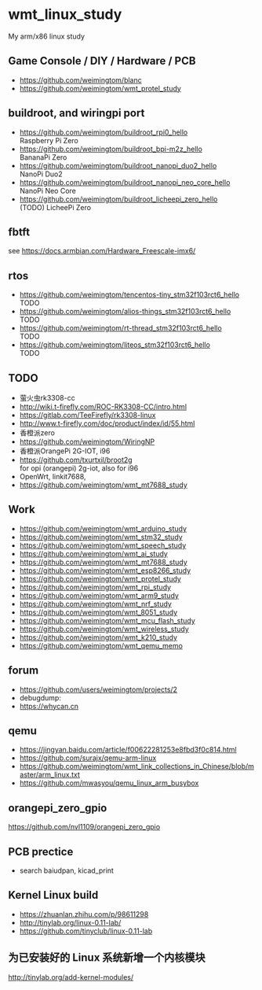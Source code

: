 # wmt_linux_study
My arm/x86 linux study  

## Game Console / DIY / Hardware / PCB      
* https://github.com/weimingtom/blanc  
* https://github.com/weimingtom/wmt_protel_study  

## buildroot, and wiringpi port    
* https://github.com/weimingtom/buildroot_rpi0_hello  
Raspberry Pi Zero    
* https://github.com/weimingtom/buildroot_bpi-m2z_hello  
BananaPi Zero  
* https://github.com/weimingtom/buildroot_nanopi_duo2_hello  
NanoPi Duo2  
* https://github.com/weimingtom/buildroot_nanopi_neo_core_hello  
NanoPi Neo Core  
* https://github.com/weimingtom/buildroot_licheepi_zero_hello  
(TODO) LicheePi Zero    

## fbtft  
see https://docs.armbian.com/Hardware_Freescale-imx6/  

## rtos  
* https://github.com/weimingtom/tencentos-tiny_stm32f103rct6_hello  
TODO  
* https://github.com/weimingtom/alios-things_stm32f103rct6_hello  
TODO  
* https://github.com/weimingtom/rt-thread_stm32f103rct6_hello  
TODO  
* https://github.com/weimingtom/liteos_stm32f103rct6_hello  
TODO  

## TODO  
* 萤火虫rk3308-cc    
* http://wiki.t-firefly.com/ROC-RK3308-CC/intro.html  
* https://gitlab.com/TeeFirefly/rk3308-linux  
* http://www.t-firefly.com/doc/product/index/id/55.html  
* 香橙派zero    
* https://github.com/weimingtom/WiringNP  
* 香橙派OrangePi 2G-IOT, i96    
* https://github.com/txurtxil/broot2g  
for opi (orangepi) 2g-iot, also for i96  
* OpenWrt, linkit7688, 
* https://github.com/weimingtom/wmt_mt7688_study  

## Work  
* https://github.com/weimingtom/wmt_arduino_study  
* https://github.com/weimingtom/wmt_stm32_study  
* https://github.com/weimingtom/wmt_speech_study  
* https://github.com/weimingtom/wmt_ai_study  
* https://github.com/weimingtom/wmt_mt7688_study   
* https://github.com/weimingtom/wmt_esp8266_study  
* https://github.com/weimingtom/wmt_protel_study  
* https://github.com/weimingtom/wmt_rpi_study  
* https://github.com/weimingtom/wmt_arm9_study  
* https://github.com/weimingtom/wmt_nrf_study  
* https://github.com/weimingtom/wmt_8051_study  
* https://github.com/weimingtom/wmt_mcu_flash_study  
* https://github.com/weimingtom/wmt_wireless_study  
* https://github.com/weimingtom/wmt_k210_study  
* https://github.com/weimingtom/wmt_qemu_memo  

## forum  
* https://github.com/users/weimingtom/projects/2  
* debugdump:  
* https://whycan.cn   

## qemu  
* https://jingyan.baidu.com/article/f00622281253e8fbd3f0c814.html  
* https://github.com/surajx/qemu-arm-linux  
* https://github.com/weimingtom/wmt_link_collections_in_Chinese/blob/master/arm_linux.txt  
* https://github.com/mwasyou/qemu_linux_arm_busybox  

## orangepi_zero_gpio  
https://github.com/nvl1109/orangepi_zero_gpio  

## PCB prectice    
* search baiudpan, kicad_print  

## Kernel Linux build  
* https://zhuanlan.zhihu.com/p/98611298  
* http://tinylab.org/linux-0.11-lab/  
* https://github.com/tinyclub/linux-0.11-lab  

## 为已安装好的 Linux 系统新增一个内核模块  
http://tinylab.org/add-kernel-modules/  
